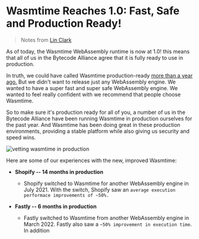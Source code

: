 # Wasmtime Reaches 1.0: Fast, Safe and Production Ready!

> Notes from [Lin Clark](https://bytecodealliance.org/articles/wasmtime-1-0-fast-safe-and-production-ready)

As of today, the Wasmtime WebAssembly runtime is now at 1.0! this means
that all of us in the Bytecode Alliance agree that it is fully ready to
use in production.

In truth, we could have called Wasmtime production-ready [more than a
year
ago.](https://github.com/bytecodealliance/rfcs/pull/14#issuecomment-915589031)
But we didn't want to release just any WebAssembly engine. We wanted to
have a super fast and super safe WebAssembly engine. We wanted to feel
really confident with we recommend that people choose Wasmtime.

So to make sure it's production ready for all of you, a number of us in
the Bytecode Alliance have been running Wasmtime in production ourselves
for the past year. And Wasmtime has been doing great in these production
environments, providing a stable platform while also giving us security
and speed wins.

![vetting wasmtime in
production](../../images/wasmtime_1.0/prod-timeline.png)

Here are some of our experiences with the new, improved Wasmtime:

* **Shopify -- 14 months in production**
  - Shopify switched to Wasmtime for another WebAssembly engine in July 2021. With the switch, Shopify saw an `average execution performace improvements of ~50%.`

* **Fastly -- 6 months in production**
  - Fastly switched to Wasmtime from another WebAssembly engine in March
    2022. Fastly also saw a `~50% improvement in execution time`. In
          addition 



